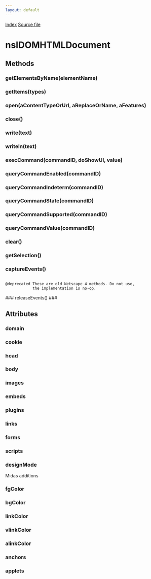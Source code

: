 ```yaml
---
layout: default
---
```

<div id='links'><a href="../index.html">Index</a>
<a href="http://dxr.mozilla.org/mozilla-central/source/dom/interfaces/html/nsIDOMHTMLDocument.idl">Source file</a>
</div>

# nsIDOMHTMLDocument #

## Methods ##

### getElementsByName(elementName) ###

### getItems(types) ###

### open(aContentTypeOrUrl, aReplaceOrName, aFeatures) ###

### close() ###

### write(text) ###

### writeln(text) ###

### execCommand(commandID, doShowUI, value) ###

### queryCommandEnabled(commandID) ###

### queryCommandIndeterm(commandID) ###

### queryCommandState(commandID) ###

### queryCommandSupported(commandID) ###

### queryCommandValue(commandID) ###

### clear() ###

### getSelection() ###

### captureEvents() ###
<code>  
@deprecated These are old Netscape 4 methods. Do not use,  
            the implementation is no-op.  
  
</code>
### releaseEvents() ###

## Attributes ##

### domain ###

### cookie ###

### head ###

### body ###

### images ###

### embeds ###

### plugins ###

### links ###

### forms ###

### scripts ###

### designMode ###
  
Midas additions  
  

### fgColor ###

### bgColor ###

### linkColor ###

### vlinkColor ###

### alinkColor ###

### anchors ###

### applets ###
